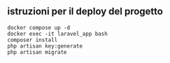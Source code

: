 ## istruzioni per il deploy del progetto
```
docker compose up -d
docker exec -it laravel_app bash
composer install
php artisan key:generate
php artisan migrate
```
